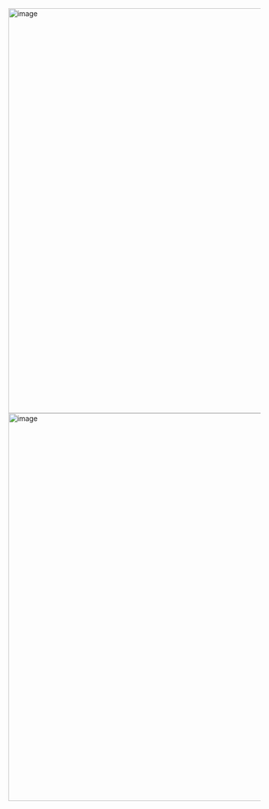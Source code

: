 <img width="808" alt="image" src="https://github.com/user-attachments/assets/217debef-9770-46a0-abcd-6e0c299d51de" />



<img width="774" alt="image" src="https://github.com/user-attachments/assets/e42662d2-4fb5-4be7-bcc8-3f017f92cabe" />

